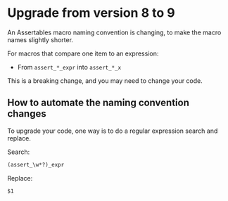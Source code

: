 # Upgrade from version 8 to 9

An Assertables macro naming convention is changing, to make the macro names slightly shorter.

For macros that compare one item to an expression:

* From `assert_*_expr` into `assert_*_x`

This is a breaking change, and you may need to change your code.

## How to automate the naming convention changes

To upgrade your code, one way is to do a regular expression search and replace.

Search:

```txt
(assert_\w*?)_expr
```

Replace:

```txt
$1
```
